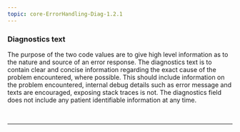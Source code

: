 ```yaml
---
topic: core-ErrorHandling-Diag-1.2.1
---
```


### Diagnostics text

The purpose of the two code values are to give high level information as to the nature and source of an error response. The diagnostics text is to contain clear and concise information regarding the exact cause of the problem encountered, where possible. This should include information on the problem encountered, internal debug details such as error message and texts are encouraged, exposing stack traces is not. The diagnostics field does not include any patient identifiable information at any time.

<br>
<hr>